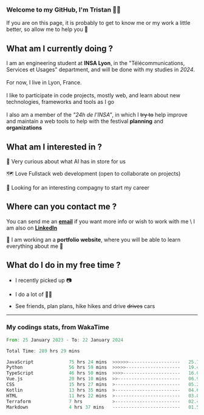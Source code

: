 ### Welcome to my GitHub, I'm Tristan 👨‍💻

If you are on this page, it is probably to get to know me or my work a little better, so allow me to help you 💁

## What am I currently doing ?

I am an engineering student at **INSA Lyon**, in the "Télécommunications, Services et Usages" department, and will be done with my studies in *2024*. \
\
For now, I live in Lyon, France. \
\
I like to participate in code projects, mostly web, and learn about new technologies, frameworks and tools as I go
\
\
I also am a member of the *"24h de l'INSA"*, in which I ~~try to~~  help improve and maintain a web tools to help with the festival **planning** and **organizations**

## What am I interested in ?
   
   🤖 Very curious about what AI has in store for us
   
   🗺️ Love Fullstack web development (open to collaborate on projects)

   🤔 Looking for an interesting compagny to start my career

## Where can you contact me ?

You can send me an **[email](mailto:tristan.dve@gmail.com)** if you want more info or wish to work with me \\
I am also on **[LinkedIn](https://www.linkedin.com/in/tristan-devin/)**

🚧 I am working an a **portfolio website**, where you will be able to learn everything about me 🚧

## What do I do in my free time ?

 - I recently picked up 📷
   
 - I do a lot of 🧗‍♂️
   
 - See friends, plan plans, hike hikes and drive ~~drives~~ cars

---
### My codings stats, from WakaTime

<!--START_SECTION:waka-->

```rust
From: 25 January 2023 - To: 22 January 2024

Total Time: 289 hrs 29 mins

JavaScript             75 hrs 24 mins  >>>>>>-------------------   25.78 %
Python                 56 hrs 59 mins  >>>>>--------------------   19.49 %
TypeScript             46 hrs 50 mins  >>>>---------------------   16.01 %
Vue.js                 20 hrs 10 mins  >>-----------------------   06.90 %
CSS                    15 hrs 27 mins  >------------------------   05.29 %
Kotlin                 13 hrs 35 mins  >------------------------   04.65 %
HTML                   11 hrs 22 mins  >------------------------   03.89 %
Terraform              7 hrs           >------------------------   02.40 %
Markdown               4 hrs 37 mins   -------------------------   01.58 %
```

<!--END_SECTION:waka-->
